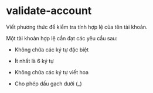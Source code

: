 # validate-account
Viết phương thức để kiểm tra tính hợp lệ của tên tài khoản.

Một tài khoản hợp lệ cần đạt các yêu cầu sau:

  - Không chứa các ký tự đặc biệt

  - Ít nhất là 6 ký tự

  - Không chứa các ký tự viết hoa

  - Cho phép dấu gạch dưới (_)
